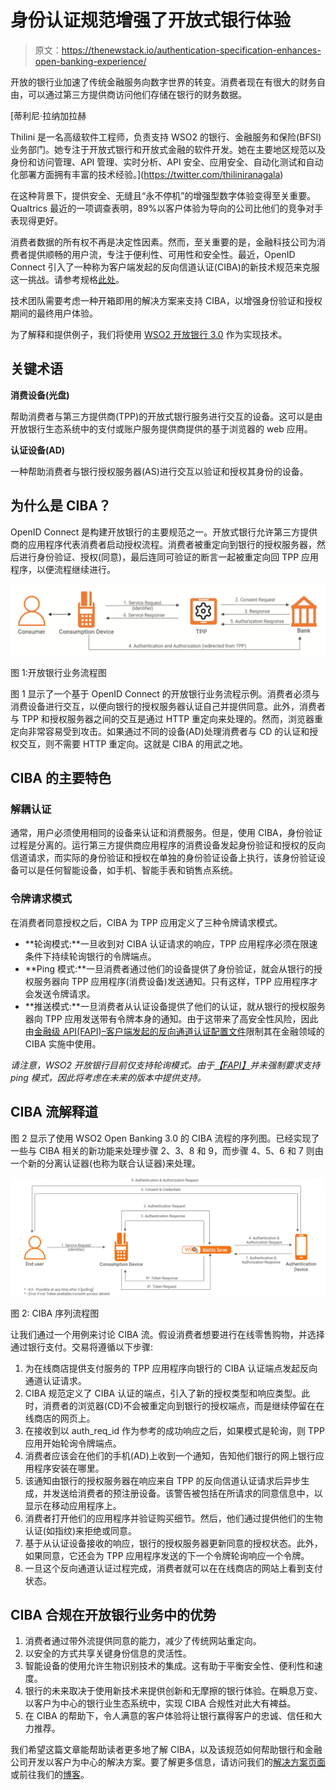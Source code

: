 # 身份认证规范增强了开放式银行体验

> 原文：<https://thenewstack.io/authentication-specification-enhances-open-banking-experience/>

开放的银行业加速了传统金融服务向数字世界的转变。消费者现在有很大的财务自由，可以通过第三方提供商访问他们存储在银行的财务数据。

 [蒂利尼·拉纳加拉赫

Thilini 是一名高级软件工程师，负责支持 WSO2 的银行、金融服务和保险(BFSI)业务部门。她专注于开放式银行和开放式金融的软件开发。她在主要地区规范以及身份和访问管理、API 管理、实时分析、API 安全、应用安全、自动化测试和自动化部署方面拥有丰富的技术经验。](https://twitter.com/thiliniranagala) 

在这种背景下，提供安全、无缝且“永不停机”的增强型数字体验变得至关重要。Qualtrics 最近的一项调查表明，89%以客户体验为导向的公司比他们的竞争对手表现得更好。

消费者数据的所有权不再是决定性因素。然而，至关重要的是，金融科技公司为消费者提供顺畅的用户流，专注于便利性、可用性和安全性。最近，OpenID Connect 引入了一种称为客户端发起的反向信道认证(CIBA)的新技术规范来克服这一挑战。请参考规格[此处](https://openid.net/specs/openid-client-initiated-backchannel-authentication-core-1_0.html)。

技术团队需要考虑一种开箱即用的解决方案来支持 CIBA，以增强身份验证和授权期间的最终用户体验。

为了解释和提供例子，我们将使用 [WSO2 开放银行 3.0](https://wso2.com/solutions/financial/open-banking/) 作为实现技术。

## 关键术语

**消费设备(光盘)**

帮助消费者与第三方提供商(TPP)的开放式银行服务进行交互的设备。这可以是由开放银行生态系统中的支付或账户服务提供商提供的基于浏览器的 web 应用。

**认证设备(AD)**

一种帮助消费者与银行授权服务器(AS)进行交互以验证和授权其身份的设备。

## 为什么是 CIBA？

OpenID Connect 是构建开放银行的主要规范之一。开放式银行允许第三方提供商的应用程序代表消费者启动授权流程。消费者被重定向到银行的授权服务器，然后进行身份验证、授权(同意)，最后连同可验证的断言一起被重定向回 TPP 应用程序，以便流程继续进行。

![](img/5baa0d8376c698729e1ef9336d275cf5.png)

图 1:开放银行业务流程图

图 1 显示了一个基于 OpenID Connect 的开放银行业务流程示例。消费者必须与消费设备进行交互，以便向银行的授权服务器认证自己并提供同意。此外，消费者与 TPP 和授权服务器之间的交互是通过 HTTP 重定向来处理的。然而，浏览器重定向非常容易受到攻击。如果通过不同的设备(AD)处理消费者与 CD 的认证和授权交互，则不需要 HTTP 重定向。这就是 CIBA 的用武之地。

## CIBA 的主要特色

### **解耦认证**

通常，用户必须使用相同的设备来认证和消费服务。但是，使用 CIBA，身份验证过程是分离的。运行第三方提供商应用程序的消费设备发起身份验证和授权的反向信道请求，而实际的身份验证和授权在单独的身份验证设备上执行，该身份验证设备可以是任何智能设备，如手机、智能手表和销售点系统。

### **令牌请求模式**

在消费者同意授权之后，CIBA 为 TPP 应用定义了三种令牌请求模式。

*   **轮询模式:**一旦收到对 CIBA 认证请求的响应，TPP 应用程序必须在限速条件下持续轮询银行的令牌端点。
*   **Ping 模式:**一旦消费者通过他们的设备提供了身份验证，就会从银行的授权服务器向 TPP 应用程序(消费设备)发送通知。只有这样，TPP 应用程序才会发送令牌请求。
*   **推送模式:**一旦消费者从认证设备提供了他们的认证，就从银行的授权服务器向 TPP 应用发送带有令牌本身的通知。由于这带来了高安全性风险，因此由[金融级 API(FAPI)–客户端发起的反向通道认证配置文件](https://openid.net/specs/openid-financial-api-ciba-ID1.html#authorization-server)限制其在金融领域的 CIBA 实施中使用。

*请注意，WSO2 开放银行目前仅支持轮询模式。由于*[*【FAPI】*](https://openid.net/specs/openid-financial-api-ciba-ID1.html#authorization-server)*并未强制要求支持 ping 模式，因此将考虑在未来的版本中提供支持。*

## CIBA 流解释道

图 2 显示了使用 WSO2 Open Banking 3.0 的 CIBA 流程的序列图。已经实现了一些与 CIBA 相关的新功能来处理步骤 2、3、8 和 9，而步骤 4、5、6 和 7 则由一个新的分离认证器(也称为联合认证器)来处理。

![](img/f31aca3aebf975af59574d6f2e945bc2.png)

图 2: CIBA 序列流程图

让我们通过一个用例来讨论 CIBA 流。假设消费者想要进行在线零售购物，并选择通过银行支付。交易将遵循以下步骤:

1.  为在线商店提供支付服务的 TPP 应用程序向银行的 CIBA 认证端点发起反向通道认证请求。
2.  CIBA 规范定义了 CIBA 认证的端点，引入了新的授权类型和响应类型。此时，消费者的浏览器(CD)不会被重定向到银行的授权端点，而是继续停留在在线商店的网页上。
3.  在接收到以 auth_req_id 作为参考的成功响应之后，如果模式是轮询，则 TPP 应用开始轮询令牌端点。
4.  消费者应该会在他们的手机(AD)上收到一个通知，告知他们银行的网上银行应用程序安装在哪里。
5.  该通知由银行的授权服务器在响应来自 TPP 的反向信道认证请求后异步生成，并发送给消费者的预注册设备。该警告被包括在所请求的同意信息中，以显示在移动应用程序上。
6.  消费者打开他们的应用程序并验证购买细节。然后，他们通过提供他们的生物认证(如指纹)来拒绝或同意。
7.  基于从认证设备接收的响应，银行的授权服务器更新同意的授权状态。此外，如果同意，它还会为 TPP 应用程序发送的下一个令牌轮询响应一个令牌。
8.  一旦这个反向通道认证过程完成，消费者就可以在在线商店的网站上看到支付状态。

## CIBA 合规在开放银行业务中的优势

1.  消费者通过带外流提供同意的能力，减少了传统网站重定向。
2.  以安全的方式共享关键身份信息的灵活性。
3.  智能设备的使用允许生物识别技术的集成。这有助于平衡安全性、便利性和速度。
4.  银行的未来取决于使用新技术来提供创新和无摩擦的银行体验。在瞬息万变、以客户为中心的银行业生态系统中，实现 CIBA 合规性对此大有裨益。
5.  在 CIBA 的帮助下，令人满意的客户体验将让银行赢得客户的忠诚、信任和大力推荐。

我们希望这篇文章能帮助读者更多地了解 CIBA，以及该规范如何帮助银行和金融公司开发以客户为中心的解决方案。要了解更多信息，请访问我们的[解决方案页面](https://wso2.com/solutions/financial/open-banking/)或前往我们的[博客](https://wso2.com/blog/)。

<svg xmlns:xlink="http://www.w3.org/1999/xlink" viewBox="0 0 68 31" version="1.1"><title>Group</title> <desc>Created with Sketch.</desc></svg>